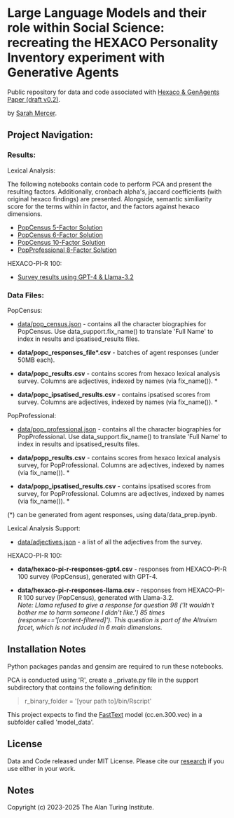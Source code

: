 #  Large Language Models and their role within Social Science: recreating the HEXACO Personality Inventory experiment with Generative Agents

<!--[![DOI](pdf.pdf)](pdf.pdf) -->

Public repository for data and code associated with [Hexaco &amp; GenAgents Paper (draft v0.2)](Hexaco-25-04-04.pdf).

by [Sarah Mercer](drsezzer.github.io).

## Project Navigation:

### Results:

Lexical Analysis:

The following notebooks contain code to perform PCA and present the resulting factors.  Additionally, cronbach alpha's, jaccard coefficients (with original hexaco findings) are presented.  Alongside, semantic similiarity score for the terms within in factor, and the factors against hexaco dimensions.
* [PopCensus 5-Factor Solution](PopCensus-5Factor-Results.ipynb)
* [PopCensus 6-Factor Solution](PopCensus-6Factor-Results.ipynb)
* [PopCensus 10-Factor Solution](PopCensus-10Factor-Results.ipynb)
* [PopProfessional 8-Factor Solution](PopProfessional-8Factor-Results.ipynb)

HEXACO-PI-R 100:
* [Survey results using GPT-4 & Llama-3.2](hexaco_pir_results.ipynb)

### Data Files:

PopCensus:

* [data/pop_census.json](data/pop_census.json) - contains all the character biographies for PopCensus.  Use data_support.fix_name() to translate 'Full Name' to index in results and ipsatised_results files.

* <b>data/popc_responses_file*.csv</b> - batches of agent responses (under 50MB each).

* <b>data/popc_results.csv</b> - contains scores from hexaco lexical analysis survey.  Columns are adjectives, indexed by names (via fix_name()). *

* <b>data/popc_ipsatised_results.csv</b> - contains ipsatised scores from survey.  Columns are adjectives, indexed by names (via fix_name()). *

PopProfessional:

* [data/pop_professional.json](data/pop_professional.json) - contains all the character biographies for PopProfessional.  Use data_support.fix_name() to translate 'Full Name' to index in results and ipsatised_results files.

* <b>data/popp_results.csv</b> - contains scores from hexaco lexical analysis survey, for PopProfessional.  Columns are adjectives, indexed by names (via fix_name()). *

* <b>data/popp_ipsatised_results.csv</b> - contains ipsatised scores from survey, for PopProfessional.  Columns are adjectives, indexed by names (via fix_name()). *

(*) can be generated from agent responses, using data/data_prep.ipynb.

Lexical Analysis Support:

* [data/adjectives.json](data/adjectives.json) - a list of all the adjectives from the survey.

HEXACO-PI-R 100:

* <b>data/hexaco-pi-r-responses-gpt4.csv</b> - responses from HEXACO-PI-R 100 survey (PopCensus), generated with GPT-4.

* <b>data/hexaco-pi-r-responses-llama.csv</b> - responses from HEXACO-PI-R 100 survey (PopCensus), generated with Llama-3.2. <br>
<i>Note: Llama refused to give a response for question 98 ('It wouldn't bother me to harm someone I didn't like.') 85 times (response=='[content-filtered]').  This question is part of the Altruism facet, which is not included in 6 main dimensions.</i>

## Installation Notes

Python packages pandas and gensim are required to run these notebooks.  

PCA is conducted using 'R', create a _private.py file in the support subdirectory that contains the following definition:

> r_binary_folder = '[your path to]/bin/Rscript'

This project expects to find the [FastText](https://fasttext.cc/docs/en/crawl-vectors.html) model (cc.en.300.vec) in a subfolder called 'model_data'.

## License

Data and Code released under MIT License.  Please cite our [research](http://arxiv.org/) if you use either in your work.

## Notes

Copyright (c) 2023-2025 The Alan Turing Institute.

